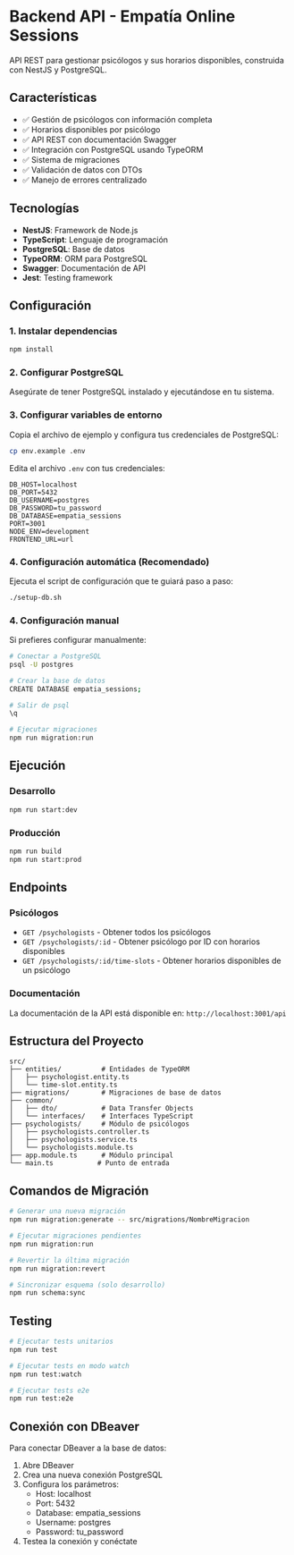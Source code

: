 # Backend API - Empatía Online Sessions

API REST para gestionar psicólogos y sus horarios disponibles, construida con NestJS y PostgreSQL.

## Características

- ✅ Gestión de psicólogos con información completa
- ✅ Horarios disponibles por psicólogo
- ✅ API REST con documentación Swagger
- ✅ Integración con PostgreSQL usando TypeORM
- ✅ Sistema de migraciones
- ✅ Validación de datos con DTOs
- ✅ Manejo de errores centralizado

## Tecnologías

- **NestJS**: Framework de Node.js
- **TypeScript**: Lenguaje de programación
- **PostgreSQL**: Base de datos
- **TypeORM**: ORM para PostgreSQL
- **Swagger**: Documentación de API
- **Jest**: Testing framework

## Configuración

### 1. Instalar dependencias

```bash
npm install
```

### 2. Configurar PostgreSQL

Asegúrate de tener PostgreSQL instalado y ejecutándose en tu sistema.

### 3. Configurar variables de entorno

Copia el archivo de ejemplo y configura tus credenciales de PostgreSQL:

```bash
cp env.example .env
```

Edita el archivo `.env` con tus credenciales:

```env
DB_HOST=localhost
DB_PORT=5432
DB_USERNAME=postgres
DB_PASSWORD=tu_password
DB_DATABASE=empatia_sessions
PORT=3001
NODE_ENV=development
FRONTEND_URL=url
```

### 4. Configuración automática (Recomendado)

Ejecuta el script de configuración que te guiará paso a paso:

```bash
./setup-db.sh
```

### 4. Configuración manual

Si prefieres configurar manualmente:

```bash
# Conectar a PostgreSQL
psql -U postgres

# Crear la base de datos
CREATE DATABASE empatia_sessions;

# Salir de psql
\q

# Ejecutar migraciones
npm run migration:run
```

## Ejecución

### Desarrollo

```bash
npm run start:dev
```

### Producción

```bash
npm run build
npm run start:prod
```

## Endpoints

### Psicólogos

- `GET /psychologists` - Obtener todos los psicólogos
- `GET /psychologists/:id` - Obtener psicólogo por ID con horarios disponibles
- `GET /psychologists/:id/time-slots` - Obtener horarios disponibles de un psicólogo

### Documentación

La documentación de la API está disponible en: `http://localhost:3001/api`

## Estructura del Proyecto

```
src/
├── entities/          # Entidades de TypeORM
│   ├── psychologist.entity.ts
│   └── time-slot.entity.ts
├── migrations/        # Migraciones de base de datos
├── common/
│   ├── dto/           # Data Transfer Objects
│   └── interfaces/    # Interfaces TypeScript
├── psychologists/     # Módulo de psicólogos
│   ├── psychologists.controller.ts
│   ├── psychologists.service.ts
│   └── psychologists.module.ts
├── app.module.ts      # Módulo principal
└── main.ts           # Punto de entrada
```

## Comandos de Migración

```bash
# Generar una nueva migración
npm run migration:generate -- src/migrations/NombreMigracion

# Ejecutar migraciones pendientes
npm run migration:run

# Revertir la última migración
npm run migration:revert

# Sincronizar esquema (solo desarrollo)
npm run schema:sync

```

## Testing

```bash
# Ejecutar tests unitarios
npm run test

# Ejecutar tests en modo watch
npm run test:watch

# Ejecutar tests e2e
npm run test:e2e
```

## Conexión con DBeaver

Para conectar DBeaver a la base de datos:

1. Abre DBeaver
2. Crea una nueva conexión PostgreSQL
3. Configura los parámetros:
   - Host: localhost
   - Port: 5432
   - Database: empatia_sessions
   - Username: postgres
   - Password: tu_password
4. Testea la conexión y conéctate 